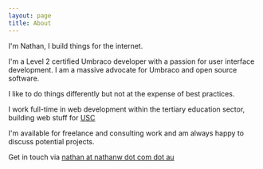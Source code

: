 ```yaml
---
layout: page
title: About
---
```


I'm Nathan, I build things for the internet.

I'm a Level 2 certified Umbraco developer with a passion for user interface development. I am a massive advocate for Umbraco and open source software. 

I like to do things differently but not at the expense of best practices. 

I work full-time in web development within the tertiary education sector, building web stuff for [USC](http://www.usc.edu.au)

I'm available for freelance and consulting work and am always happy to discuss potential projects. 

Get in touch via [nathan at nathanw dot com dot au](mailto:nathan@nathanw.com.au)
